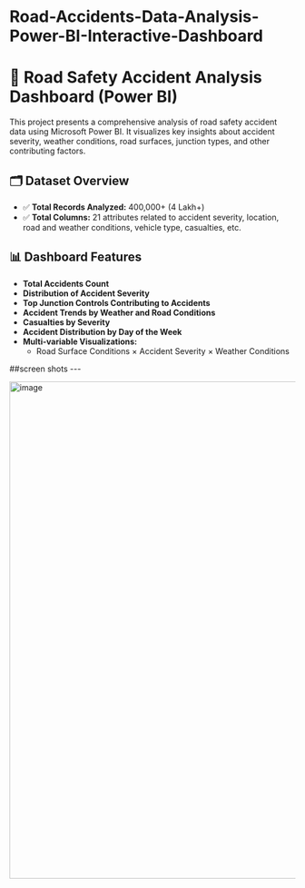 # Road-Accidents-Data-Analysis-Power-BI-Interactive-Dashboard

# 🚧 Road Safety Accident Analysis Dashboard (Power BI)

This project presents a comprehensive analysis of road safety accident data using Microsoft Power BI. It visualizes key insights about accident severity, weather conditions, road surfaces, junction types, and other contributing factors.

## 🗂 Dataset Overview

- ✅ **Total Records Analyzed:** 400,000+ (4 Lakh+)
- ✅ **Total Columns:** 21 attributes related to accident severity, location, road and weather conditions, vehicle type, casualties, etc.

## 📊 Dashboard Features

- **Total Accidents Count**
- **Distribution of Accident Severity**
- **Top Junction Controls Contributing to Accidents**
- **Accident Trends by Weather and Road Conditions**
- **Casualties by Severity**
- **Accident Distribution by Day of the Week**
- **Multi-variable Visualizations:**
  - Road Surface Conditions × Accident Severity × Weather Conditions

##screen shots ---

<img width="1183" height="876" alt="image" src="https://github.com/user-attachments/assets/52c1b4a8-d160-409a-9e57-fac8dea4ae17" />

